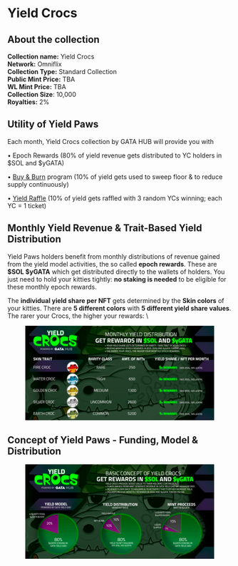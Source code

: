 # Yield Crocs

## About the collection

**Collection name:** Yield Crocs \
**Network:** Omniflix\
**Collection Type:** Standard Collection \
**Public Mint Price:** TBA\
**WL Mint Price:** TBA\
**Collection Size**: 10,000\
**Royalties:** 2%

## Utility of Yield Paws

Each month, Yield Crocs collection by GATA HUB will provide you with&#x20;

• Epoch Rewards (80% of yield revenue gets distributed to YC holders in $SOL and $yGATA)

• [Buy & Burn](yield-paws/yield-paws-faqs.md#what-is-the-buy-and-burn-program-and-how-does-it-work) program (10% of yield gets used to sweep floor & to reduce supply continuously)&#x20;

• [Yield Raffle](yield-paws/yield-paws-faqs.md#what-is-the-yield-raffle-and-how-does-it-work) (10% of yield gets raffled with 3 random YCs winning; each YC = 1 ticket)

## Monthly Yield Revenue & Trait-Based Yield Distribution&#x20;

Yield Paws holders benefit from monthly distributions of revenue gained from the yield model activities, the so called **epoch rewards**. These are **$SOL $yGATA** which get distributed directly to the wallets of holders. You just need to hold your kitties tightly: **no staking is needed** to be eligible for these monthly epoch rewards.

The **individual yield share per NFT** gets determined by the **Skin colors** of your kitties. There are **5 different colors** with **5 different yield share values**. The rarer your Crocs, the higher your rewards: \


<figure><img src="../.gitbook/assets/image (60).png" alt=""><figcaption></figcaption></figure>

## Concept of Yield Paws - Funding, Model & Distribution

<figure><img src="../.gitbook/assets/image (61).png" alt=""><figcaption></figcaption></figure>
